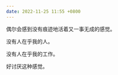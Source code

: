 ```yaml
---
date: 2022-11-25 11:55 +0800
---
```

偶尔会感到没有痕迹地活着又一事无成的感觉。

没有人在乎我的人。

没有人在乎我的工作。

好讨厌这种感觉。